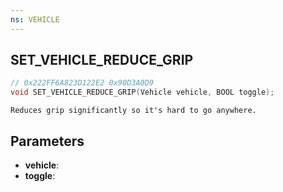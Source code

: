 ```yaml
---
ns: VEHICLE
---
```

## SET_VEHICLE_REDUCE_GRIP

```c
// 0x222FF6A823D122E2 0x90D3A0D9
void SET_VEHICLE_REDUCE_GRIP(Vehicle vehicle, BOOL toggle);
```

```
Reduces grip significantly so it's hard to go anywhere.  
```

## Parameters
* **vehicle**: 
* **toggle**: 

